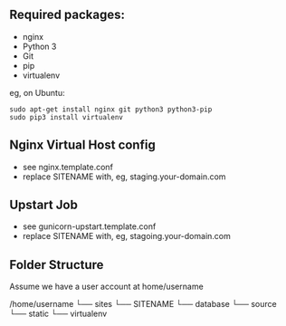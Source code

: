 ## Required packages:

* nginx
* Python 3
* Git
* pip
* virtualenv

eg, on Ubuntu:

    sudo apt-get install nginx git python3 python3-pip
    sudo pip3 install virtualenv

## Nginx Virtual Host config

* see nginx.template.conf
* replace SITENAME with, eg, staging.your-domain.com

## Upstart Job

* see gunicorn-upstart.template.conf
* replace SITENAME with, eg, stagoing.your-domain.com

## Folder Structure
Assume we have a user account at home/username

/home/username
└── sites
    └── SITENAME
        └── database
        └── source
        └── static
        └── virtualenv
